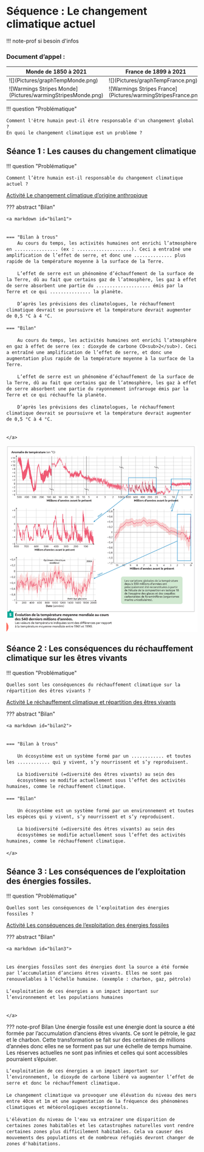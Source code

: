 # Séquence : Le changement climatique actuel

!!! note-prof
    si besoin d'infos




    
### Document d’appel :


<table markdown>
<thead>
<tr>
<th>Monde de 1850 à 2021
</th>
<th> France de 1899 à 2021
</th>
</tr>
</thead>
<tbody markdown>
<tr markdown>
<td markdown>![](Pictures/graphTempMonde.png)</td>
<td markdown>![](Pictures/graphTempFrance.png)</td>

</tr>
<tr markdown>
<td markdown>![Warmings Stripes Monde](Pictures/warmingStripesMonde.png)</td>
<td markdown>![Warmings Stripes France](Pictures/warmingStripesFrance.png)</td>

</tr>
</tbody>
</table>

!!! question "Problématique"

    Comment l'être humain peut-il être responsable d'un changement global ?
    En quoi le changement climatique est un problème ? 




## Séance 1 : Les causes du changement climatique

!!! question "Problématique"

    Comment l’être humain est-il responsable du changement climatique actuel ?


[Activité Le changement climatique d’origine anthropique](../chgtClimHumain)




??? abstract "Bilan"

    <a markdown id="bilan1">


    === "Bilan à trous"
        Au cours du temps, les activités humaines ont enrichi l’atmosphère en ................ (ex : ....................). Ceci a entraîné une amplification de l’effet de serre, et donc une .............. plus rapide de la température moyenne à la surface de la Terre.

        L’effet de serre est un phénomène d’échauffement de la surface de la Terre, dû au fait que certains gaz de l’atmosphère, les gaz à effet de serre absorbent une partie du .................... émis par la Terre et ce qui ............... la planète.

        D’après les prévisions des climatologues, le réchauffement climatique devrait se poursuivre et la température devrait augmenter de 0,5 °C à 4 °C.

    === "Bilan"

        Au cours du temps, les activités humaines ont enrichi l’atmosphère en gaz à effet de serre (ex : dioxyde de carbone CO<sub>2</sub>). Ceci a entraîné une amplification de l’effet de serre, et donc une augmentation plus rapide de la température moyenne à la surface de la Terre.

        L’effet de serre est un phénomène d’échauffement de la surface de la Terre, dû au fait que certains gaz de l’atmosphère, les gaz à effet de serre absorbent une partie du rayonnement infrarouge émis par la Terre et ce qui réchauffe la planète.

        D’après les prévisions des climatologues, le réchauffement climatique devrait se poursuivre et la température devrait augmenter de 0,5 °C à 4 °C.


    </a>
    
![](Pictures/graphTempGeol.png)




## Séance 2 : Les conséquences du réchauffement climatique sur les êtres vivants

!!! question "Problématique"

    Quelles sont les conséquences du réchauffement climatique sur la répartition des êtres vivants ?

[Activité Le réchauffement climatique et répartition des êtres vivants](../chgtClimRepartVivant)





??? abstract "Bilan"

    <a markdown id="bilan2">


    === "Bilan à trous"

        Un écosystème est un système formé par un ............ et toutes les ............ qui y vivent, s’y nourrissent et s’y reproduisent.

        La biodiversité (=diversité des êtres vivants) au sein des
        écosystèmes se modifie actuellement sous l’effet des activités humaines, comme le réchauffement climatique.

    === "Bilan"

        Un écosystème est un système formé par un environnement et toutes les espèces qui y vivent, s’y nourrissent et s’y reproduisent.

        La biodiversité (=diversité des êtres vivants) au sein des
        écosystèmes se modifie actuellement sous l’effet des activités humaines, comme le réchauffement climatique.

    </a>


## Séance 3 : Les conséquences de l’exploitation des énergies fossiles.

!!! question "Problématique"

    Quelles sont les conséquences de l’exploitation des énergies fossiles ?

[Activité Les conséquences de l’exploitation des énergies fossiles](../conseqEnergiesFossiles)


??? abstract "Bilan"

    <a markdown id="bilan3">


    Les énergies fossiles sont des énergies dont la source a été formée par l’accumulation d’anciens êtres vivants. Elles ne sont pas renouvelables à l’échelle humaine. (exemple : charbon, gaz, pétrole)

    L’exploitation de ces énergies a un impact important sur l’environnement et les populations humaines


    </a>

??? note-prof Bilan
    Une énergie fossile est une énergie dont la source a été formée par l’accumulation d’anciens êtres vivants. Ce sont le pétrole, le gaz et le charbon. Cette transformation se fait sur des centaines de millions d’années donc elles ne se forment pas sur une échelle de temps humaine. Les réserves actuelles ne sont pas infinies et celles qui sont accessibles pourraient s’épuiser.

    L’exploitation de ces énergies a un impact important sur l’environnement, le dioxyde de carbone libéré va augmenter l’effet de serre et donc le réchauffement climatique.

    Le changement climatique va provoquer une élévation du niveau des mers entre 40cm et 1m et une augmentation de la fréquence des phénomènes climatiques et météorologiques exceptionnels.

    L'élévation du niveau de l'eau va entrainer une disparition de certaines zones habitables et les catastrophes naturelles vont rendre certaines zones plus difficilement habitables. Cela va causer des mouvements des populations et de nombreux réfugiés devront changer de zones d'habitations.
